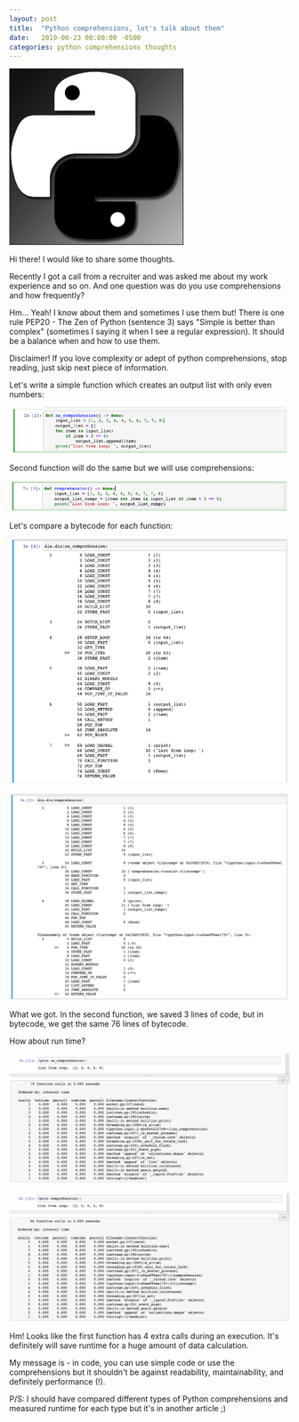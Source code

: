 ```yaml
---
layout: post
title:  "Python comprehensions, let's talk about them"
date:   2019-06-23 00:00:00 -0500
categories: python comprehensions thoughts 
---
```

![yin-yang](/assets/yin-yang.png "The Yin and Yang of Python") <br>

Hi there! I would like to share some thoughts.

Recently I got a call from a recruiter and was asked me about my work experience and so on. 
And one question was do you use comprehensions and how frequently?

Hm... Yeah!
I know about them and sometimes I use them but! 
There is one rule PEP20 - The Zen of Python (sentence 3) says "Simple is better than complex" (sometimes I saying it when I see a regular expression). 
It should be a balance when and how to use them.


Disclaimer! If you love complexity or adept of python comprehensions, stop reading, just skip next piece of information.

Let's write a simple function which creates an output list with only even numbers:

![no-comprehension](/assets/python-no-comprehension.png "No comprehension") <br>

Second function will do the same but we will use comprehensions:

![comprehension](/assets/python-comprehension.png "With comprehension") <br>

Let's compare a bytecode for each function:

![dis-no-comprehension](/assets/dis-no-comprehension.png "Dis no comprehension") <br>

![dis-comprehension](/assets/dis-comprehension.png "Dis comprehension") <br>

What we got. In the second function, we saved 3 lines of code, but in bytecode, we get the same 76 lines of bytecode.

How about run time?

![prun-no-comprehension](/assets/prun-no-comprehension.png "prun no comprehension") <br>

![prun-comprehension](/assets/prun-comprehension.png "prun comprehension") <br>

Hm! 
Looks like the first function has 4 extra calls during an execution. 
It's definitely will save runtime for a huge amount of data calculation.

My message is - in code, you can use simple code or use the comprehensions but it shouldn't be against readability, maintainability, and definitely performance (!).

P/S: I should have compared different types of Python comprehensions and measured runtime for each type but it's in another article ;)
